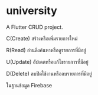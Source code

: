 # university

A  Flutter CRUD project.

C(Create) สร้างหรือเพิ่มรายการใหม่

R(Read) อ่านดึงค้นหาหรือดูรายการที่มีอยู่

U(Update) อัปเดตหรือแก้ไขรายการที่มีอยู่

D(Delete) ลบปิดใช้งานหรือลบรายการที่มีอยู่

ในฐานข้อมูล Firebase

